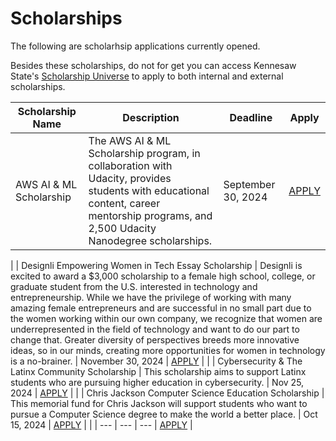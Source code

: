 # Scholarships 

The following are scholarhsip applications currently opened.

Besides these scholarships, do not for get you can access Kennesaw State's [Scholarship Universe](https://kennesaw.scholarshipuniverse.com/) to apply to both internal and external scholarships.

| Scholarship Name                 | Description       | Deadline      | Apply        |
|-----------------------------|------------------|---------------|-----------------|
| AWS AI & ML Scholarship | The AWS AI & ML Scholarship program, in collaboration with Udacity, provides students with educational content, career mentorship programs, and 2,500 Udacity Nanodegree scholarships.        | September 30, 2024 | [APPLY](https://aws.amazon.com/machine-learning/scholarship/)       |
|
| Designli Empowering Women in Tech Essay Scholarship            | Designli is excited to award a $3,000 scholarship to a female high school, college, or graduate student from the U.S. interested in technology and entrepreneurship. While we have the privilege of working with many amazing female entrepreneurs and are successful in no small part due to the women working within our own company, we recognize that women are underrepresented in the field of technology and want to do our part to change that. Greater diversity of perspectives breeds more innovative ideas, so in our minds, creating more opportunities for women in technology is a no-brainer.    | November 30, 2024     | [APPLY](https://designli.co/women-in-tech-scholarship)        |
|
|    Cybersecurity & The Latinx Community Scholarship       | This scholarship aims to support Latinx students who are pursuing higher education in cybersecurity.       | Nov 25, 2024      | [APPLY](https://bold.org/scholarships/cybersecurity-and-the-latinx-community-scholarship/#ref=exclusive-scholarships)       |
|
| Chris Jackson Computer Science Education Scholarship   | This memorial fund for Chris Jackson will support students who want to pursue a Computer Science degree to make the world a better place.        | Oct 15, 2024     | [APPLY](https://www.honorsociety.org/scholarships/chris-jackson-computer-science-education-scholarship)        |
|
| ---            | ---     | ---         | [APPLY]()        |
